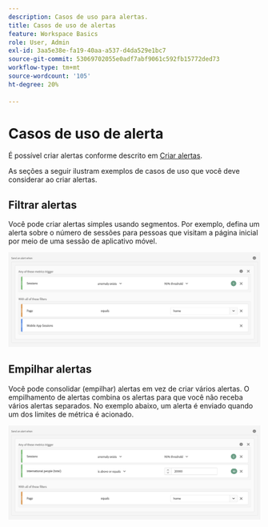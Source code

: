 ```yaml
---
description: Casos de uso para alertas.
title: Casos de uso de alertas
feature: Workspace Basics
role: User, Admin
exl-id: 3aa5e38e-fa19-40aa-a537-d4da529e1bc7
source-git-commit: 53069702055e0adf7abf9061c592fb15772ded73
workflow-type: tm+mt
source-wordcount: '105'
ht-degree: 20%

---
```


# Casos de uso de alerta

É possível criar alertas conforme descrito em [Criar alertas](/help/components/c-intelligent-alerts/alert-builder.md).

As seções a seguir ilustram exemplos de casos de uso que você deve considerar ao criar alertas.

## Filtrar alertas

Você pode criar alertas simples usando segmentos. Por exemplo, defina um alerta sobre o número de sessões para pessoas que visitam a página inicial por meio de uma sessão de aplicativo móvel.


![](assets/alerts-example1.png)



## Empilhar alertas

Você pode consolidar (empilhar) alertas em vez de criar vários alertas. O empilhamento de alertas combina os alertas para que você não receba vários alertas separados. No exemplo abaixo, um alerta é enviado quando um dos limites de métrica é acionado.

![](assets/alerts-example2.png)
